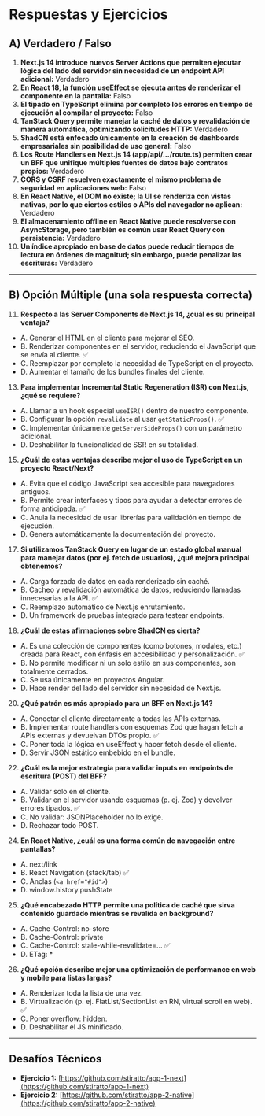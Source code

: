 # Respuestas y Ejercicios

## A) Verdadero / Falso
1. **Next.js 14 introduce nuevos Server Actions que permiten ejecutar lógica del lado del servidor sin necesidad de un endpoint API adicional:** Verdadero  
3. **En React 18, la función useEffect se ejecuta antes de renderizar el componente en la pantalla:** Falso  
5. **El tipado en TypeScript elimina por completo los errores en tiempo de ejecución al compilar el proyecto:** Falso  
7. **TanStack Query permite manejar la caché de datos y revalidación de manera automática, optimizando solicitudes HTTP:** Verdadero  
9. **ShadCN está enfocado únicamente en la creación de dashboards empresariales sin posibilidad de uso general:** Falso  
11. **Los Route Handlers en Next.js 14 (app/api/.../route.ts) permiten crear un BFF que unifique múltiples fuentes de datos bajo contratos propios:** Verdadero  
13. **CORS y CSRF resuelven exactamente el mismo problema de seguridad en aplicaciones web:** Falso  
15. **En React Native, el DOM no existe; la UI se renderiza con vistas nativas, por lo que ciertos estilos o APIs del navegador no aplican:** Verdadero  
17. **El almacenamiento offline en React Native puede resolverse con AsyncStorage, pero también es común usar React Query con persistencia:** Verdadero  
19. **Un índice apropiado en base de datos puede reducir tiempos de lectura en órdenes de magnitud; sin embargo, puede penalizar las escrituras:** Verdadero  

---

## B) Opción Múltiple (una sola respuesta correcta)

11. **Respecto a las Server Components de Next.js 14, ¿cuál es su principal ventaja?**  
- A. Generar el HTML en el cliente para mejorar el SEO.  
- B. Renderizar componentes en el servidor, reduciendo el JavaScript que se envía al cliente. ✅  
- C. Reemplazar por completo la necesidad de TypeScript en el proyecto.  
- D. Aumentar el tamaño de los bundles finales del cliente.  

13. **Para implementar Incremental Static Regeneration (ISR) con Next.js, ¿qué se requiere?**  
- A. Llamar a un hook especial `useISR()` dentro de nuestro componente.  
- B. Configurar la opción `revalidate` al usar `getStaticProps()`. ✅  
- C. Implementar únicamente `getServerSideProps()` con un parámetro adicional.  
- D. Deshabilitar la funcionalidad de SSR en su totalidad.  

15. **¿Cuál de estas ventajas describe mejor el uso de TypeScript en un proyecto React/Next?**  
- A. Evita que el código JavaScript sea accesible para navegadores antiguos.  
- B. Permite crear interfaces y tipos para ayudar a detectar errores de forma anticipada. ✅  
- C. Anula la necesidad de usar librerías para validación en tiempo de ejecución.  
- D. Genera automáticamente la documentación del proyecto.  

17. **Si utilizamos TanStack Query en lugar de un estado global manual para manejar datos (por ej. fetch de usuarios), ¿qué mejora principal obtenemos?**  
- A. Carga forzada de datos en cada renderizado sin caché.  
- B. Cacheo y revalidación automática de datos, reduciendo llamadas innecesarias a la API. ✅  
- C. Reemplazo automático de Next.js enrutamiento.  
- D. Un framework de pruebas integrado para testear endpoints.  

18. **¿Cuál de estas afirmaciones sobre ShadCN es cierta?**  
- A. Es una colección de componentes (como botones, modales, etc.) creada para React, con énfasis en accesibilidad y personalización. ✅  
- B. No permite modificar ni un solo estilo en sus componentes, son totalmente cerrados.  
- C. Se usa únicamente en proyectos Angular.  
- D. Hace render del lado del servidor sin necesidad de Next.js.  

20. **¿Qué patrón es más apropiado para un BFF en Next.js 14?**  
- A. Conectar el cliente directamente a todas las APIs externas.  
- B. Implementar route handlers con esquemas Zod que hagan fetch a APIs externas y devuelvan DTOs propio. ✅  
- C. Poner toda la lógica en useEffect y hacer fetch desde el cliente.  
- D. Servir JSON estático embebido en el bundle.  

22. **¿Cuál es la mejor estrategia para validar inputs en endpoints de escritura (POST) del BFF?**  
- A. Validar solo en el cliente.  
- B. Validar en el servidor usando esquemas (p. ej. Zod) y devolver errores tipados. ✅  
- C. No validar: JSONPlaceholder no lo exige.  
- D. Rechazar todo POST.  

24. **En React Native, ¿cuál es una forma común de navegación entre pantallas?**  
- A. next/link  
- B. React Navigation (stack/tab) ✅  
- C. Anclas (`<a href="#id">`)  
- D. window.history.pushState  

25. **¿Qué encabezado HTTP permite una política de caché que sirva contenido guardado mientras se revalida en background?**  
- A. Cache-Control: no-store  
- B. Cache-Control: private  
- C. Cache-Control: stale-while-revalidate=... ✅  
- D. ETag: *  

26. **¿Qué opción describe mejor una optimización de performance en web y mobile para listas largas?**  
- A. Renderizar toda la lista de una vez.  
- B. Virtualización (p. ej. FlatList/SectionList en RN, virtual scroll en web). ✅  
- C. Poner overflow: hidden.  
- D. Deshabilitar el JS minificado.  

---

## Desafíos Técnicos

- **Ejercicio 1:** [https://github.com/stiratto/app-1-next](https://github.com/stiratto/app-1-next)  
- **Ejercicio 2:** [https://github.com/stiratto/app-2-native](https://github.com/stiratto/app-2-native)  
